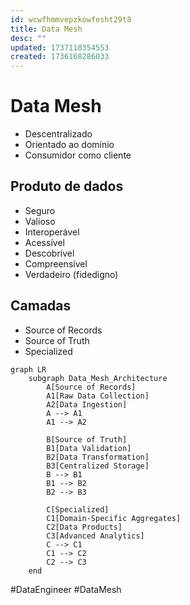 ```yaml
---
id: wcwfhmmvepzkowfesht29t8
title: Data Mesh
desc: ""
updated: 1737118354553
created: 1736168286033
---
```


# Data Mesh

- Descentralizado
- Orientado ao domínio
- Consumidor como cliente

## Produto de dados

- Seguro
- Valioso
- Interoperável
- Acessível
- Descobrível
- Compreensível
- Verdadeiro (fidedigno)

## Camadas

- Source of Records
- Source of Truth
- Specialized

```mermaid
graph LR
    subgraph Data_Mesh_Architecture
        A[Source of Records]
        A1[Raw Data Collection]
        A2[Data Ingestion]
        A --> A1
        A1 --> A2

        B[Source of Truth]
        B1[Data Validation]
        B2[Data Transformation]
        B3[Centralized Storage]
        B --> B1
        B1 --> B2
        B2 --> B3

        C[Specialized]
        C1[Domain-Specific Aggregates]
        C2[Data Products]
        C3[Advanced Analytics]
        C --> C1
        C1 --> C2
        C2 --> C3
    end
```

#DataEngineer #DataMesh

